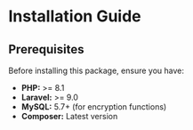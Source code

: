 # Installation Guide

## Prerequisites

Before installing this package, ensure you have:

- **PHP:** >= 8.1
- **Laravel:** >= 9.0
- **MySQL:** 5.7+ (for encryption functions)
- **Composer:** Latest version
